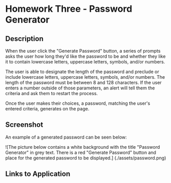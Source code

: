 # Homework Three - Password Generator

## Description

When the user click the "Generate Password" button, a series of prompts asks the user how long they'd like the password to be and whether they like it to contain lowercase letters, uppercase letters, symbols, and/or numbers.

The user is able to designate the length of the password and preclude or include lowercase letters, uppercase letters, symbols, and/or numbers. The length of the password must be between 8 and 128 characters. If the user enters a number outside of those parameters, an alert will tell them the criteria and ask them to restart the process.

Once the user makes their choices, a password, matching the user's entered criteria, generates on the page.

## Screenshot

An example of a generated password can be seen below:

![The picture below contains a white background with the title "Password Generator" in grey text. There is a red "Generate Password" button and place for the generated password to be displayed.] (./assets/password.png)

## Links to Application
